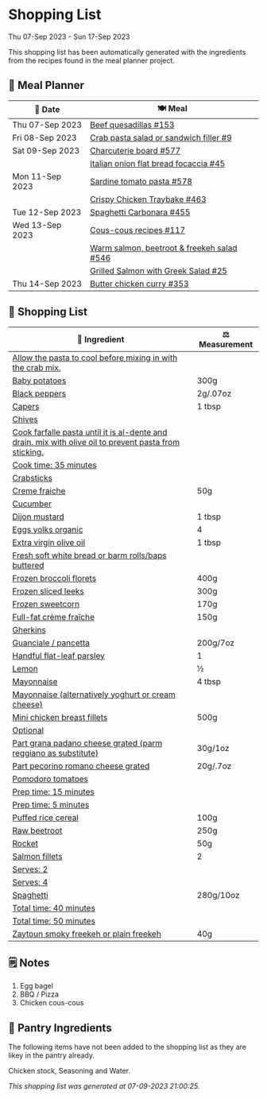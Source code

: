 # Shopping List

Thu 07-Sep 2023 - Sun 17-Sep 2023

This shopping list has been automatically generated with the ingredients from the recipes found in the meal planner project.

## 📅 Meal Planner

|📅 Date| 🍽️ Meal|
|----|----|
|Thu 07-Sep 2023|[Beef quesadillas #153](https://github.com/jcallaghan/The-Cookbook/issues/153)|
|Fri 08-Sep 2023|[Crab pasta salad or sandwich filler #9](https://github.com/jcallaghan/The-Cookbook/issues/9)|
|Sat 09-Sep 2023|[Charcuterie board #577](https://github.com/jcallaghan/The-Cookbook/issues/577)|
||[Italian onion flat bread focaccia #45](https://github.com/jcallaghan/The-Cookbook/issues/45)|
|Mon 11-Sep 2023|[Sardine tomato pasta #578](https://github.com/jcallaghan/The-Cookbook/issues/578)|
||[Crispy Chicken Traybake #463](https://github.com/jcallaghan/The-Cookbook/issues/463)|
|Tue 12-Sep 2023|[Spaghetti Carbonara #455](https://github.com/jcallaghan/The-Cookbook/issues/455)|
|Wed 13-Sep 2023|[Cous-cous recipes #117](https://github.com/jcallaghan/The-Cookbook/issues/117)|
||[Warm salmon, beetroot & freekeh salad #546](https://github.com/jcallaghan/The-Cookbook/issues/546)|
||[Grilled Salmon with Greek Salad #25](https://github.com/jcallaghan/The-Cookbook/issues/25)|
|Thu 14-Sep 2023|[Butter chicken curry #353](https://github.com/jcallaghan/The-Cookbook/issues/353)|

## 🛒 Shopping List

| 🍌 Ingredient| ⚖️ Measurement|
|----------|-----------|
|[Allow the pasta to cool before mixing in with the crab mix.](https://www.sainsburys.co.uk/gol-ui/SearchResults/Allow%20the%20pasta%20to%20cool%20before%20mixing%20in%20with%20the%20crab%20mix.)||
|[Baby potatoes](https://www.sainsburys.co.uk/gol-ui/SearchResults/Baby%20potatoes)|300g|
|[Black peppers](https://www.sainsburys.co.uk/gol-ui/SearchResults/Black%20peppers)|2g/.07oz|
|[Capers](https://www.sainsburys.co.uk/gol-ui/SearchResults/Capers)|1 tbsp|
|[Chives](https://www.sainsburys.co.uk/gol-ui/SearchResults/Chives)||
|[Cook farfalle pasta until it is al-dente and drain. mix with olive oil to prevent pasta from sticking.](https://www.sainsburys.co.uk/gol-ui/SearchResults/Cook%20farfalle%20pasta%20until%20it%20is%20al-dente%20and%20drain.%20mix%20with%20olive%20oil%20to%20prevent%20pasta%20from%20sticking.)||
|[Cook time: 35 minutes](https://www.sainsburys.co.uk/gol-ui/SearchResults/Cook%20time:%2035%20minutes)||
|[Crabsticks](https://www.sainsburys.co.uk/gol-ui/SearchResults/Crabsticks)||
|[Creme fraiche](https://www.sainsburys.co.uk/gol-ui/SearchResults/Creme%20fraiche)|50g|
|[Cucumber](https://www.sainsburys.co.uk/gol-ui/SearchResults/Cucumber)||
|[Dijon mustard](https://www.sainsburys.co.uk/gol-ui/SearchResults/Dijon%20mustard)|1 tbsp|
|[Eggs yolks organic](https://www.sainsburys.co.uk/gol-ui/SearchResults/Eggs%20yolks%20organic)|4|
|[Extra virgin olive oil](https://www.sainsburys.co.uk/gol-ui/SearchResults/Extra%20virgin%20olive%20oil)|1 tbsp|
|[Fresh soft white bread or barm rolls/baps buttered](https://www.sainsburys.co.uk/gol-ui/SearchResults/Fresh%20soft%20white%20bread%20or%20barm%20rolls/baps%20buttered)||
|[Frozen broccoli florets](https://www.sainsburys.co.uk/gol-ui/SearchResults/Frozen%20broccoli%20florets)|400g|
|[Frozen sliced leeks](https://www.sainsburys.co.uk/gol-ui/SearchResults/Frozen%20sliced%20leeks)|300g|
|[Frozen sweetcorn](https://www.sainsburys.co.uk/gol-ui/SearchResults/Frozen%20sweetcorn)|170g|
|[Full-fat crème fraîche](https://www.sainsburys.co.uk/gol-ui/SearchResults/Full-fat%20crème%20fraîche)|150g|
|[Gherkins](https://www.sainsburys.co.uk/gol-ui/SearchResults/Gherkins)||
|[Guanciale / pancetta](https://www.sainsburys.co.uk/gol-ui/SearchResults/Guanciale%20/%20pancetta)|200g/7oz|
|[Handful flat-leaf parsley](https://www.sainsburys.co.uk/gol-ui/SearchResults/Handful%20flat-leaf%20parsley)|1|
|[Lemon](https://www.sainsburys.co.uk/gol-ui/SearchResults/Lemon)|½|
|[Mayonnaise](https://www.sainsburys.co.uk/gol-ui/SearchResults/Mayonnaise)|4 tbsp|
|[Mayonnaise (alternatively yoghurt or cream cheese)](https://www.sainsburys.co.uk/gol-ui/SearchResults/Mayonnaise%20(alternatively%20yoghurt%20or%20cream%20cheese))||
|[Mini chicken breast fillets](https://www.sainsburys.co.uk/gol-ui/SearchResults/Mini%20chicken%20breast%20fillets)|500g|
|[Optional](https://www.sainsburys.co.uk/gol-ui/SearchResults/Optional)||
|[Part grana padano cheese grated (parm reggiano as substitute)](https://www.sainsburys.co.uk/gol-ui/SearchResults/Part%20grana%20padano%20cheese%20grated%20(parm%20reggiano%20as%20substitute))|30g/1oz|
|[Part pecorino romano cheese grated](https://www.sainsburys.co.uk/gol-ui/SearchResults/Part%20pecorino%20romano%20cheese%20grated)|20g/.7oz|
|[Pomodoro tomatoes](https://www.sainsburys.co.uk/gol-ui/SearchResults/Pomodoro%20tomatoes)||
|[Prep time: 15 minutes](https://www.sainsburys.co.uk/gol-ui/SearchResults/Prep%20time:%2015%20minutes)||
|[Prep time: 5 minutes](https://www.sainsburys.co.uk/gol-ui/SearchResults/Prep%20time:%205%20minutes)||
|[Puffed rice cereal](https://www.sainsburys.co.uk/gol-ui/SearchResults/Puffed%20rice%20cereal)|100g|
|[Raw beetroot](https://www.sainsburys.co.uk/gol-ui/SearchResults/Raw%20beetroot)|250g|
|[Rocket](https://www.sainsburys.co.uk/gol-ui/SearchResults/Rocket)|50g|
|[Salmon fillets](https://www.sainsburys.co.uk/gol-ui/SearchResults/Salmon%20fillets)|2|
|[Serves: 2](https://www.sainsburys.co.uk/gol-ui/SearchResults/Serves:%202)||
|[Serves: 4](https://www.sainsburys.co.uk/gol-ui/SearchResults/Serves:%204)||
|[Spaghetti](https://www.sainsburys.co.uk/gol-ui/SearchResults/Spaghetti)|280g/10oz|
|[Total time: 40 minutes](https://www.sainsburys.co.uk/gol-ui/SearchResults/Total%20time:%2040%20minutes)||
|[Total time: 50 minutes](https://www.sainsburys.co.uk/gol-ui/SearchResults/Total%20time:%2050%20minutes)||
|[Zaytoun smoky freekeh or plain freekeh](https://www.sainsburys.co.uk/gol-ui/SearchResults/Zaytoun%20smoky%20freekeh%20or%20plain%20freekeh)|40g|

## 🗒️ Notes

1. Egg bagel
1. BBQ / Pizza
1. Chicken cous-cous

## 🏪 Pantry Ingredients

The following items have not been added to the shopping list as they are likey in the pantry already.

Chicken stock, Seasoning and Water.


_This shopping list was generated at 07-09-2023 21:00:25._